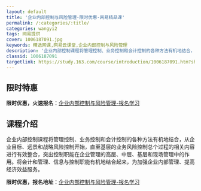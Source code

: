 ```yaml
---
layout: default
title: '企业内部控制与风险管理-限时优惠-网易精品课'
permalink: /:categories/:title/
categories: wangyi2
tags: 网易提供
cover: 1006187091.jpg
keywords: 精选网课,网易云课堂,企业内部控制与风险管理
description: '企业内部控制课程将管理控制、业务控制和会计控制的各种方法有机地结合，从企业目标、远景和战略风险控制开始，直至基层的业务风'
classid: 1006187091
targetlink: https://study.163.com/course/introduction/1006187091.htm?share=1&shareId=1025206652&utm_campaign=share&utm_medium=iphoneShare&utm_source=&utm_u=1025206652
---
```


## 限时特惠

**限时优惠，火速报名**：[企业内部控制与风险管理-报名学习](https://study.163.com/course/introduction/1006187091.htm?share=1&shareId=1025206652&utm_campaign=share&utm_medium=iphoneShare&utm_source=&utm_u=1025206652)

## 课程介绍

企业内部控制课程将管理控制、业务控制和会计控制的各种方法有机地结合，从企业目标、远景和战略风险控制开始，直至基层的业务风险控制总个过程的相关内容进行有效整合，突出控制职能在企业管理的高层、中层、基层和现场管理中的作用。将会计和管理、信息与控制职能有机地结合起来，为加强企业内部管理、提高经济效益服务。

**限时优惠，报名地址**：[企业内部控制与风险管理-报名学习](https://study.163.com/course/introduction/1006187091.htm?share=1&shareId=1025206652&utm_campaign=share&utm_medium=iphoneShare&utm_source=&utm_u=1025206652)

